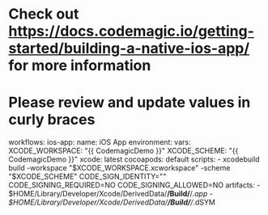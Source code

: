 # Check out https://docs.codemagic.io/getting-started/building-a-native-ios-app/ for more information
# Please review and update values in curly braces

workflows:
    ios-app:
        name: iOS App
        environment:
            vars:
                XCODE_WORKSPACE: "{{ CodemagicDemo }}"
                XCODE_SCHEME: "{{ CodemagicDemo }}"
            xcode: latest
            cocoapods: default
        scripts:
            - xcodebuild build -workspace "$XCODE_WORKSPACE.xcworkspace" -scheme "$XCODE_SCHEME" CODE_SIGN_IDENTITY="" CODE_SIGNING_REQUIRED=NO CODE_SIGNING_ALLOWED=NO
        artifacts:
            - $HOME/Library/Developer/Xcode/DerivedData/**/Build/**/*.app
            - $HOME/Library/Developer/Xcode/DerivedData/**/Build/**/*.dSYM